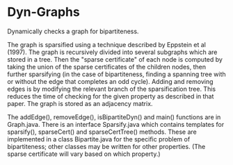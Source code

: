 # Dyn-Graphs

Dynamically checks a graph for bipartiteness.

The graph is sparsified using a technique described by Eppstein et al (1997). The graph is recursively divided into several subgraphs which are stored in a tree. Then the "sparse certificate" of each node is computed by taking the union of the sparse certificates of the children nodes, then further sparsifying (in the case of bipartiteness, finding a spanning tree with or without the edge that completes an odd cycle). Adding and removing edges is by modifying the relevant branch of the sparsification tree. This reduces the time of checking for the given property as described in that paper.
The graph is stored as an adjacency matrix.

The addEdge(), removeEdge(), isBipartiteDyn() and main() functions are in Graph.java. There is an interface Sparsify.java which contains templates for sparsify(), sparseCert() and sparseCertTree() methods. These are implemented in a class Bipartite.java for the specific problem of bipartiteness; other classes may be written for other properties. (The sparse certificate will vary based on which property.)
